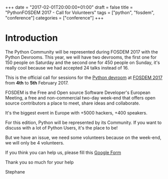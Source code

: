 +++
date = "2017-02-01T20:00:00+01:00"
draft = false
title = "PythonFOSDEM 2017 - Call for Volunteers"
tags = ["python", "fosdem", "conference"]
categories = ["conference"]
+++

# Introduction

The Python Community will be represented during FOSDEM 2017 with the Python Devrooms.
This year, we will have two devrooms, the first one for 150 people on Saturday and the second one for 450 people on Sunday, it's really cool because we had accepted 24 talks instead of 16.

This is the official call for sessions for the [Python devroom](https://www.python-fosdem.org) at [FOSDEM 2017](https://fosdem.org/2017)
from **4th** to **5th** February 2017.

FOSDEM is the Free and Open source Software Developer's European Meeting, a free
and non-commercial two-day week-end that offers open source contributors a place
to meet, share ideas and collaborate.

It's the biggest event in Europe with +5000 hackers, +400 speakers.

For this edition, Python will be represented by its Community. If you want to
discuss with a lot of Python Users, it's the place to be!

But we have an issue, we need some volunteers because on the week-end, we will only be 4 volunteers.

If you think you can help us, please fill this [Google Form](https://goo.gl/forms/IOmGbEgFLVnmUGjO2)

Thank you so much for your help

Stephane
